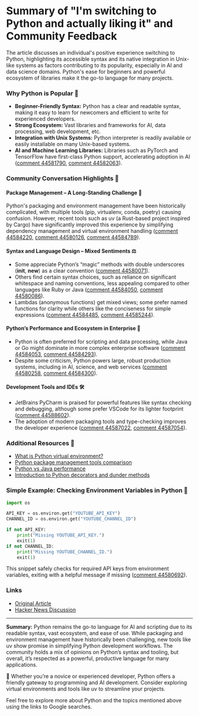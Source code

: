 # Summary of "I'm switching to Python and actually liking it" and Community Feedback

The article discusses an individual's positive experience switching to Python, highlighting its accessible syntax and its native integration in Unix-like systems as factors contributing to its popularity, especially in AI and data science domains. Python's ease for beginners and powerful ecosystem of libraries make it the go-to language for many projects.

### Why Python is Popular 🐍
- **Beginner-Friendly Syntax:** Python has a clear and readable syntax, making it easy to learn for newcomers and efficient to write for experienced developers.
- **Strong Ecosystem:** Vast libraries and frameworks for AI, data processing, web development, etc.
- **Integration with Unix Systems:** Python interpreter is readily available or easily installable on many Unix-based systems.
- **AI and Machine Learning Libraries:** Libraries such as PyTorch and TensorFlow have first-class Python support, accelerating adoption in AI ([comment 44581790](https://news.ycombinator.com/item?id=44581790), [comment 44582063](https://news.ycombinator.com/item?id=44582063)).

### Community Conversation Highlights 💬

#### Package Management – A Long-Standing Challenge 🧩
Python's packaging and environment management have been historically complicated, with multiple tools (pip, virtualenv, conda, poetry) causing confusion. However, recent tools such as uv (a Rust-based project inspired by Cargo) have significantly improved this experience by simplifying dependency management and virtual environment handling ([comment 44584220](https://news.ycombinator.com/item?id=44584220), [comment 44580126](https://news.ycombinator.com/item?id=44580126), [comment 44584789](https://news.ycombinator.com/item?id=44584789)).

#### Syntax and Language Design – Mixed Sentiments ⚖️
- Some appreciate Python’s “magic” methods with double underscores (__init__, __new__) as a clear convention ([comment 44580071](https://news.ycombinator.com/item?id=44580071)).
- Others find certain syntax choices, such as reliance on significant whitespace and naming conventions, less appealing compared to other languages like Ruby or Java ([comment 44584050](https://news.ycombinator.com/item?id=44584050), [comment 44580086](https://news.ycombinator.com/item?id=44580086)).
- Lambdas (anonymous functions) get mixed views; some prefer named functions for clarity while others like the conciseness for simple expressions ([comment 44584485](https://news.ycombinator.com/item?id=44584485), [comment 44585244](https://news.ycombinator.com/item?id=44585244)).

#### Python’s Performance and Ecosystem in Enterprise 🏢
- Python is often preferred for scripting and data processing, while Java or Go might dominate in more complex enterprise software ([comment 44584053](https://news.ycombinator.com/item?id=44584053), [comment 44584293](https://news.ycombinator.com/item?id=44584293)).
- Despite some criticism, Python powers large, robust production systems, including in AI, science, and web services ([comment 44580258](https://news.ycombinator.com/item?id=44580258), [comment 44584300](https://news.ycombinator.com/item?id=44584300)).

#### Development Tools and IDEs 🛠️
- JetBrains PyCharm is praised for powerful features like syntax checking and debugging, although some prefer VSCode for its lighter footprint ([comment 44588602](https://news.ycombinator.com/item?id=44588602)).
- The adoption of modern packaging tools and type-checking improves the developer experience ([comment 44587022](https://news.ycombinator.com/item?id=44587022), [comment 44587054](https://news.ycombinator.com/item?id=44587054)).

### Additional Resources 🔎
- [What is Python virtual environment?](https://www.google.com/search?q=python+virtual+environment)
- [Python package management tools comparison](https://www.google.com/search?q=python+package+managers)
- [Python vs Java performance](https://www.google.com/search?q=python+vs+java+performance)
- [Introduction to Python decorators and dunder methods](https://www.google.com/search?q=python+dunder+methods)

### Simple Example: Checking Environment Variables in Python 🐍
```python
import os

API_KEY = os.environ.get("YOUTUBE_API_KEY")
CHANNEL_ID = os.environ.get("YOUTUBE_CHANNEL_ID")

if not API_KEY:
    print("Missing YOUTUBE_API_KEY.")
    exit(1)
if not CHANNEL_ID:
    print("Missing YOUTUBE_CHANNEL_ID.")
    exit(1)
```
This snippet safely checks for required API keys from environment variables, exiting with a helpful message if missing ([comment 44580692](https://news.ycombinator.com/item?id=44580692)).

### Links
- [Original Article](https://www.cesarsotovalero.net/blog/i-am-switching-to-python-and-actually-liking-it.html)
- [Hacker News Discussion](https://news.ycombinator.com/item?id=44579717)

---

**Summary:** Python remains the go-to language for AI and scripting due to its readable syntax, vast ecosystem, and ease of use. While packaging and environment management have historically been challenging, new tools like uv show promise in simplifying Python development workflows. The community holds a mix of opinions on Python’s syntax and tooling, but overall, it’s respected as a powerful, productive language for many applications.

🚀 Whether you’re a novice or experienced developer, Python offers a friendly gateway to programming and AI development. Consider exploring virtual environments and tools like uv to streamline your projects.

Feel free to explore more about Python and the topics mentioned above using the links to Google searches.